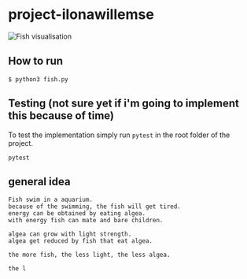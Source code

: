 # project-ilonawillemse

![Fish visualisation](doc/prototype.png)

## How to run

```
$ python3 fish.py
```


## Testing (not sure yet if i'm going to implement this because of time)

To test the implementation simply run `pytest` in the root folder of the project.

```
pytest
```

## general idea

```
Fish swim in a aquarium.
because of the swimming, the fish will get tired.
energy can be obtained by eating algea.
with energy fish can mate and bare children.

algea can grow with light strength.
algea get reduced by fish that eat algea.

the more fish, the less light, the less algea.

the l
```

